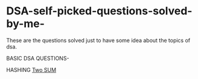 # DSA-self-picked-questions-solved-by-me-
These are the questions solved just to have some idea about the topics of dsa.


BASIC DSA QUESTIONS-

HASHING
[Two SUM](https://leetcode.com/problems/two-sum/)
